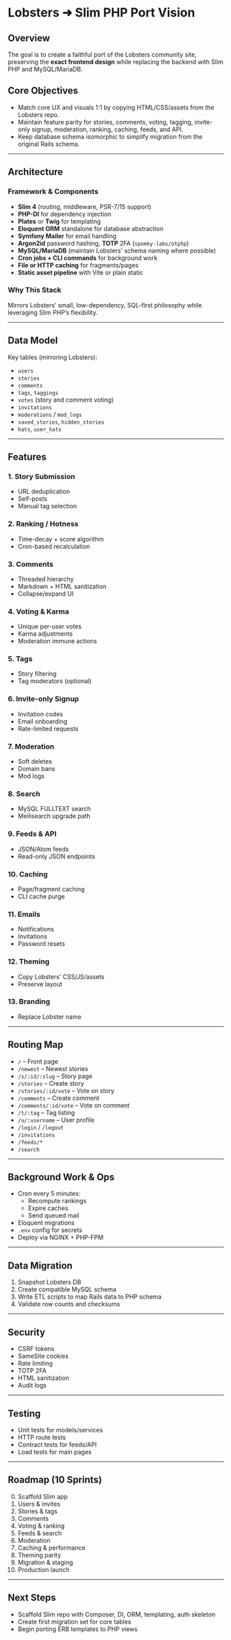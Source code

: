
# Lobsters ➜ Slim PHP Port Vision

## Overview
The goal is to create a faithful port of the Lobsters community site, preserving the **exact frontend design** while replacing the backend with Slim PHP and MySQL/MariaDB.

## Core Objectives
- Match core UX and visuals 1:1 by copying HTML/CSS/assets from the Lobsters repo.
- Maintain feature parity for stories, comments, voting, tagging, invite-only signup, moderation, ranking, caching, feeds, and API.
- Keep database schema isomorphic to simplify migration from the original Rails schema.

---

## Architecture

### Framework & Components
- **Slim 4** (routing, middleware, PSR-7/15 support)
- **PHP-DI** for dependency injection
- **Plates** or **Twig** for templating
- **Eloquent ORM** standalone for database abstraction
- **Symfony Mailer** for email handling
- **Argon2id** password hashing, **TOTP** 2FA (`spomky-labs/otphp`)
- **MySQL/MariaDB** (maintain Lobsters' schema naming where possible)
- **Cron jobs + CLI commands** for background work
- **File or HTTP caching** for fragments/pages
- **Static asset pipeline** with Vite or plain static

### Why This Stack
Mirrors Lobsters' small, low-dependency, SQL-first philosophy while leveraging Slim PHP’s flexibility.

---

## Data Model
Key tables (mirroring Lobsters):
- `users`
- `stories`
- `comments`
- `tags`, `taggings`
- `votes` (story and comment voting)
- `invitations`
- `moderations` / `mod_logs`
- `saved_stories`, `hidden_stories`
- `hats`, `user_hats`

---

## Features

### 1. Story Submission
- URL deduplication
- Self-posts
- Manual tag selection

### 2. Ranking / Hotness
- Time-decay + score algorithm
- Cron-based recalculation

### 3. Comments
- Threaded hierarchy
- Markdown + HTML sanitization
- Collapse/expand UI

### 4. Voting & Karma
- Unique per-user votes
- Karma adjustments
- Moderation immune actions

### 5. Tags
- Story filtering
- Tag moderators (optional)

### 6. Invite-only Signup
- Invitation codes
- Email onboarding
- Rate-limited requests

### 7. Moderation
- Soft deletes
- Domain bans
- Mod logs

### 8. Search
- MySQL FULLTEXT search
- Meilisearch upgrade path

### 9. Feeds & API
- JSON/Atom feeds
- Read-only JSON endpoints

### 10. Caching
- Page/fragment caching
- CLI cache purge

### 11. Emails
- Notifications
- Invitations
- Password resets

### 12. Theming
- Copy Lobsters' CSS/JS/assets
- Preserve layout

### 13. Branding
- Replace Lobster name

---

## Routing Map
- `/` – Front page
- `/newest` – Newest stories
- `/s/:id/:slug` – Story page
- `/stories` – Create story
- `/stories/:id/vote` – Vote on story
- `/comments` – Create comment
- `/comments/:id/vote` – Vote on comment
- `/t/:tag` – Tag listing
- `/u/:username` – User profile
- `/login` / `/logout`
- `/invitations`
- `/feeds/*`
- `/search`

---

## Background Work & Ops
- Cron every 5 minutes:
  - Recompute rankings
  - Expire caches
  - Send queued mail
- Eloquent migrations
- `.env` config for secrets
- Deploy via NGINX + PHP-FPM

---

## Data Migration
1. Snapshot Lobsters DB
2. Create compatible MySQL schema
3. Write ETL scripts to map Rails data to PHP schema
4. Validate row counts and checksums

---

## Security
- CSRF tokens
- SameSite cookies
- Rate limiting
- TOTP 2FA
- HTML sanitization
- Audit logs

---

## Testing
- Unit tests for models/services
- HTTP route tests
- Contract tests for feeds/API
- Load tests for main pages

---

## Roadmap (10 Sprints)
0. Scaffold Slim app
1. Users & invites
2. Stories & tags
3. Comments
4. Voting & ranking
5. Feeds & search
6. Moderation
7. Caching & performance
8. Theming parity
9. Migration & staging
10. Production launch

---

## Next Steps
- Scaffold Slim repo with Composer, DI, ORM, templating, auth skeleton
- Create first migration set for core tables
- Begin porting ERB templates to PHP views
